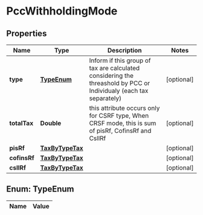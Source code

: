 
# PccWithholdingMode

## Properties
Name | Type | Description | Notes
------------ | ------------- | ------------- | -------------
**type** | [**TypeEnum**](#TypeEnum) | Inform if this group of tax are calculated considering the threashold by PCC or Individualy (each tax separately) |  [optional]
**totalTax** | **Double** | this attribute occurs only for CSRF type, When CRSF mode, this is sum of pisRf, CofinsRf and CsllRf |  [optional]
**pisRf** | [**TaxByTypeTax**](TaxByTypeTax.md) |  |  [optional]
**cofinsRf** | [**TaxByTypeTax**](TaxByTypeTax.md) |  |  [optional]
**csllRf** | [**TaxByTypeTax**](TaxByTypeTax.md) |  |  [optional]


<a name="TypeEnum"></a>
## Enum: TypeEnum
Name | Value
---- | -----



